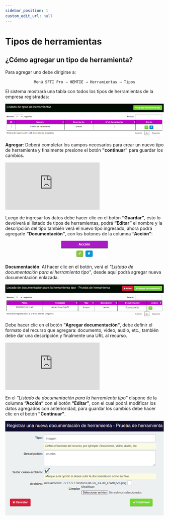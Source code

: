 ```yaml
---
sidebar_position: 1
custom_edit_url: null
---
```

# Tipos de herramientas 
## ¿Cómo agregar un tipo de herramienta?
Para agregar uno debe dirigirse a:

<div align="center">

```bash
Menú SFTI Pro → HEMTIE → Herramientas → Tipos
```
</div>

El sistema mostrará una tabla con todos los tipos de herramientas de la empresa registradas:

<div align="center">

![inicio](/img/img_manual/img_hemtie_equipo/2023-08-30_11-55.png)

</div>

**Agregar**: Deberá completar los campos necesarios para crear un nuevo tipo de herramienta y finalmente presione el botón **"continuar"** para guardar los cambios.

<div class="video-responsive">

<iframe src="https://www.youtube.com/embed/pXfghorbIAI/?rel=0" title="YouTube video player" frameborder="0" allow="accelerometer; autoplay; clipboard-write; encrypted-media; gyroscope; picture-in-picture; web-share" allowfullscreen></iframe>

</div>

Luego de ingresar los datos debe hacer clic en el botón **“Guardar”**, esto lo devolverá al listado de tipos de herramientas, podrá **“Editar”** el nombre y la descripción del tipo también verá el nuevo tipo ingresado, ahora podrá agregarle **“Documentación”**, con los botones de la columna **“Acción”**:

<div align="center">

![botones](/img/img_manual/img_hemtie_equipo/2023-08-24_15-31.png)

</div>

**Documentación**: Al hacer clic en el botón, verá el _"Listado de documentación para el herramienta tipo"_, desde aquí podrá agregar nueva documentación enlazada.

<div align="center">

![Documentación](/img/img_manual/img_hemtie_equipo/2023-08-30_16-21.png)

</div>

Debe hacer clic en el botón **"Agregar documentación"**, debe definir el formato del recurso que agregara: documento, video, audio, etc., también debe dar una descripción y finalmente una URL al recurso.

<div class="video-responsive">

<iframe src="https://www.youtube.com/embed/pAniRDmktcU/?rel=0" title="YouTube video player" frameborder="0" allow="accelerometer; autoplay; clipboard-write; encrypted-media; gyroscope; picture-in-picture; web-share" allowfullscreen></iframe>

</div>

En el _"Listado de documentación para la herramienta tipo"_ dispone de la columna **“Acción”** con el botón **“Editar”**, con el cual podrá modificar los datos agregados con anterioridad, para guardar los cambios debe hacer clic en el botón **"Continuar"**.

<div align="center">

![Editar documentación](/img/img_manual/img_hemtie_equipo/2023-08-30_16-24.png)

</div>

